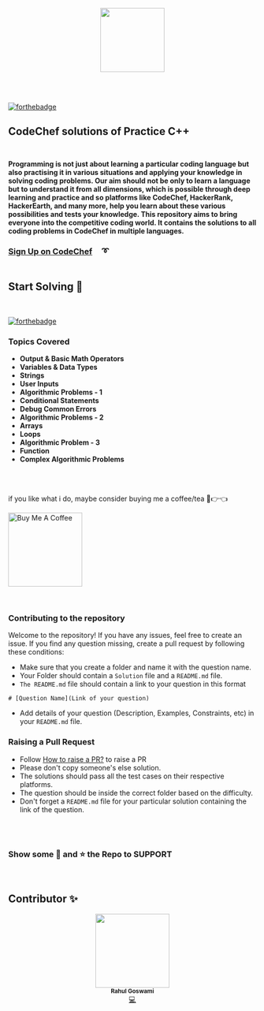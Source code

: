 <p align="center">
   <img src="https://s3.amazonaws.com/codechef_shared/sites/all/themes/abessive/logo.svg" alt="" height="130px" >
</p>
<br><br><be>
 

  [![forthebadge](https://forthebadge.com/images/badges/made-with-c-plus-plus.svg)](https://forthebadge.com)

##  CodeChef solutions of Practice C++ <br><br>

#### Programming is not just about learning a particular coding language but also practising it in various situations and applying your knowledge in solving coding problems. Our aim should not be only to learn a language but to understand it from all dimensions, which is possible through deep learning and practice and so platforms like CodeChef, HackerRank, HackerEarth, and many more, help you learn about these various possibilities and tests your knowledge. This repository aims to bring everyone into the competitive coding world. It contains the solutions to all coding problems in CodeChef in multiple languages.
 
 
### [Sign Up on CodeChef](https://www.codechef.com/signup) &nbsp; &nbsp; :curly_loop:   <br><br>
 
## Start Solving  :triangular_flag_on_post:
 
<br>

[![forthebadge](https://forthebadge.com/images/badges/powered-by-coffee.svg)](https://forthebadge.com)

<be>

### Topics Covered
  - **Output & Basic Math Operators**
  - **Variables & Data Types**
  - **Strings**
  - **User Inputs**
  - **Algorithmic Problems - 1**
  - **Conditional Statements**
  - **Debug Common Errors**
  - **Algorithmic Problems - 2**
  - **Arrays**
  - **Loops**
  - **Algorithmic Problem - 3**
  - **Function**
  - **Complex Algorithmic Problems**

<br><br>

if you like what i do, maybe consider buying me a coffee/tea 🥺👉👈

<a href="https://www.buymeacoffee.com/CodingWizard2001" target="_blank"><img src="https://cdn.buymeacoffee.com/buttons/v2/default-red.png" alt="Buy Me A Coffee" width="150" ></a>

<br> 

### Contributing to the repository

Welcome to the repository! If you have any issues, feel free to create an issue.
If you find any question missing, create a pull request by following these conditions:
- Make sure that you create a folder and name it with the question name.
- Your Folder should contain a ```Solution``` file and a ```README.md``` file.
- ```The README.md``` file should contain a link to your question in this format
```
# [Question Name](Link of your question)
```
- Add details of your question (Description, Examples, Constraints, etc) in your ```README.md``` file.


### Raising a Pull Request 

- Follow [How to raise a PR?](https://www.digitalocean.com/community/tutorials/how-to-create-a-pull-request-on-github) to raise a PR
- Please don't copy someone's else solution.
- The solutions should pass all the test cases on their respective platforms.
- The question should be inside the correct folder based on the difficulty.
- Don't forget a ```README.md``` file for your particular solution containing the link of the question. 

<br><br>
 
### Show some :green_heart: and :star: the Repo to SUPPORT 

<br>

## Contributor ✨

<p align = "center">
<img src = "https://w0.peakpx.com/wallpaper/766/843/HD-wallpaper-cool-anime-boy-mirror-selfie-animation.jpg" width="150px;" alt=""/><br /><sub><b>Rahul Goswami</b></sub></a><br /><a href="https://github.com/CodingWizard2001" title="Code">💻
</p>

